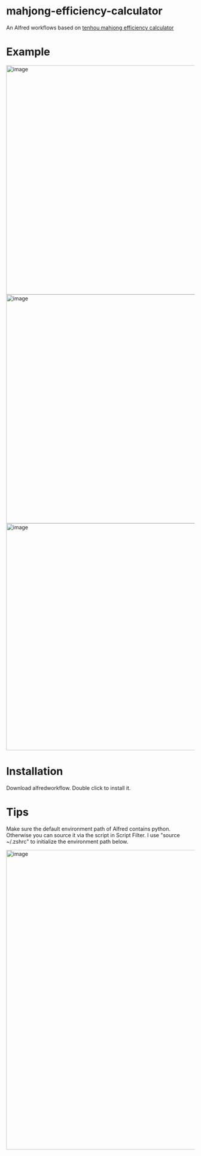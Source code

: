 # mahjong-efficiency-calculator
An Alfred workflows based on [tenhou mahjong efficiency calculator](https://tenhou.net/2/)

# Example
<img width="612" alt="image" src="https://user-images.githubusercontent.com/42023141/213871470-5f976d0c-3180-4727-a58d-170f0b61e4b1.png">

<img width="611" alt="image" src="https://user-images.githubusercontent.com/42023141/213871592-681d5015-dc30-4cfb-bc98-2b5802e533ad.png">

<img width="606" alt="image" src="https://user-images.githubusercontent.com/42023141/213871562-7725e745-372a-4621-8107-66004c23f409.png">

# Installation
Download alfredworkflow. Double click to install it.

# Tips
Make sure the default environment path of Alfred contains python. Otherwise you can source it via the script in Script Filter. I use "source ~/.zshrc" to initialize the environment path below.

<img width="800" alt="image" src="https://user-images.githubusercontent.com/42023141/213871720-638d610c-35da-49df-807c-995322bbc2a4.png">
